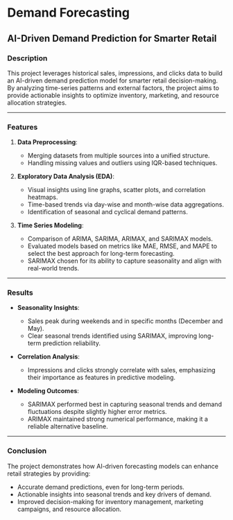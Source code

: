 # Demand Forecasting  
## AI-Driven Demand Prediction for Smarter Retail  

### **Description**  
This project leverages historical sales, impressions, and clicks data to build an AI-driven demand prediction model for smarter retail decision-making. By analyzing time-series patterns and external factors, the project aims to provide actionable insights to optimize inventory, marketing, and resource allocation strategies.

---

### **Features**  
1. **Data Preprocessing**:  
   - Merging datasets from multiple sources into a unified structure.  
   - Handling missing values and outliers using IQR-based techniques.  

2. **Exploratory Data Analysis (EDA)**:  
   - Visual insights using line graphs, scatter plots, and correlation heatmaps.  
   - Time-based trends via day-wise and month-wise data aggregations.  
   - Identification of seasonal and cyclical demand patterns.

3. **Time Series Modeling**:  
   - Comparison of ARIMA, SARIMA, ARIMAX, and SARIMAX models.  
   - Evaluated models based on metrics like MAE, RMSE, and MAPE to select the best approach for long-term forecasting.  
   - SARIMAX chosen for its ability to capture seasonality and align with real-world trends.

---

### **Results**  
- **Seasonality Insights**:  
  - Sales peak during weekends and in specific months (December and May).  
  - Clear seasonal trends identified using SARIMAX, improving long-term prediction reliability.  

- **Correlation Analysis**:  
  - Impressions and clicks strongly correlate with sales, emphasizing their importance as features in predictive modeling.  

- **Modeling Outcomes**:  
  - SARIMAX performed best in capturing seasonal trends and demand fluctuations despite slightly higher error metrics.  
  - ARIMAX maintained strong numerical performance, making it a reliable alternative baseline.

---

### **Conclusion**  
The project demonstrates how AI-driven forecasting models can enhance retail strategies by providing:  
- Accurate demand predictions, even for long-term periods.  
- Actionable insights into seasonal trends and key drivers of demand.  
- Improved decision-making for inventory management, marketing campaigns, and resource allocation.  

